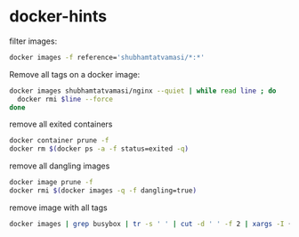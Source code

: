 # docker-hints

filter images:
```bash
docker images -f reference='shubhamtatvamasi/*:*'
```

Remove all tags on a docker image:
```bash
docker images shubhamtatvamasi/nginx --quiet | while read line ; do
  docker rmi $line --force
done
```

remove all exited containers
```bash
docker container prune -f
docker rm $(docker ps -a -f status=exited -q)
```

remove all dangling images
```bash
docker image prune -f
docker rmi $(docker images -q -f dangling=true)
```

remove image with all tags
```bash
docker images | grep busybox | tr -s ' ' | cut -d ' ' -f 2 | xargs -I {} docker rmi busybox:{}
```
